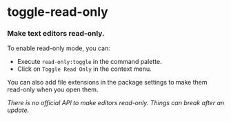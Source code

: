 # toggle-read-only

### Make text editors read-only.

To enable read-only mode, you can:

* Execute `read-only:toggle` in the command palette.
* Click on `Toggle Read Only` in the context menu.

You can also add file extensions in the package settings to make them read-only
when you open them.

_There is no official API to make editors read-only. Things can break after an update._
